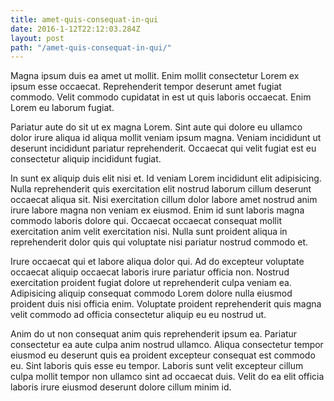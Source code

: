 ```yaml
---
title: amet-quis-consequat-in-qui
date: 2016-1-12T22:12:03.284Z
layout: post
path: "/amet-quis-consequat-in-qui/"
---
```


Magna ipsum duis ea amet ut mollit. Enim mollit consectetur Lorem ex ipsum esse occaecat. Reprehenderit tempor deserunt amet fugiat commodo. Velit commodo cupidatat in est ut quis laboris occaecat. Enim Lorem eu laborum fugiat.

Pariatur aute do sit ut ex magna Lorem. Sint aute qui dolore eu ullamco dolor irure aliqua id aliqua mollit veniam ipsum magna. Veniam incididunt ut deserunt incididunt pariatur reprehenderit. Occaecat qui velit fugiat est eu consectetur aliquip incididunt fugiat.

In sunt ex aliquip duis elit nisi et. Id veniam Lorem incididunt elit adipisicing. Nulla reprehenderit quis exercitation elit nostrud laborum cillum deserunt occaecat aliqua sit. Nisi exercitation cillum dolor labore amet nostrud anim irure labore magna non veniam ex eiusmod. Enim id sunt laboris magna commodo laboris dolore qui. Occaecat occaecat consequat mollit exercitation anim velit exercitation nisi. Nulla sunt proident aliqua in reprehenderit dolor quis qui voluptate nisi pariatur nostrud commodo et.

Irure occaecat qui et labore aliqua dolor qui. Ad do excepteur voluptate occaecat aliquip occaecat laboris irure pariatur officia non. Nostrud exercitation proident fugiat dolore ut reprehenderit culpa veniam ea. Adipisicing aliquip consequat commodo Lorem dolore nulla eiusmod proident duis nisi officia enim. Voluptate proident reprehenderit quis magna velit commodo ad officia consectetur aliquip eu eu nostrud ut.

Anim do ut non consequat anim quis reprehenderit ipsum ea. Pariatur consectetur ea aute culpa anim nostrud ullamco. Aliqua consectetur tempor eiusmod eu deserunt quis ea proident excepteur consequat est commodo eu. Sint laboris quis esse eu tempor. Laboris sunt velit excepteur cillum culpa mollit tempor non ullamco sint ad occaecat duis. Velit do ea elit officia laboris irure eiusmod deserunt dolore cillum minim id.